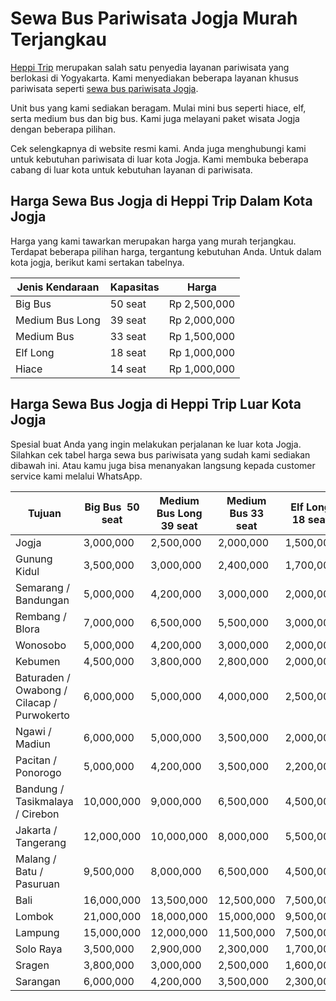 <h1>Sewa Bus Pariwisata Jogja Murah Terjangkau</h1>
<p><a href="https://heppitrip.com/">Heppi Trip</a> merupakan salah satu penyedia layanan pariwisata yang berlokasi di Yogyakarta. Kami menyediakan beberapa layanan khusus pariwisata seperti <a href="https://heppitrip.com/sewa-bus/jogja/">sewa bus pariwisata Jogja</a>.</p>
<p>Unit bus yang kami sediakan beragam. Mulai mini bus seperti hiace, elf, serta medium bus dan big bus. Kami juga melayani paket wisata Jogja dengan beberapa pilihan.</p>
<p>Cek selengkapnya di website resmi kami. Anda juga menghubungi kami untuk kebutuhan pariwisata di luar kota Jogja. Kami membuka beberapa cabang di luar kota untuk kebutuhan layanan di pariwisata.</p>
<h2>Harga Sewa Bus Jogja di Heppi Trip Dalam Kota Jogja</h2>
<p>Harga yang kami tawarkan merupakan harga yang murah terjangkau. Terdapat beberapa pilihan harga, tergantung kebutuhan Anda. Untuk dalam kota jogja, berikut kami sertakan tabelnya.</p>
<table><thead><tr><th>Jenis Kendaraan</th><th>Kapasitas</th><th>Harga</th></tr></thead><tbody><tr><td>Big Bus</td><td>50 seat</td><td>Rp 2,500,000</td></tr><tr><td>Medium Bus Long</td><td>39 seat</td><td>Rp 2,000,000</td></tr><tr><td>Medium Bus</td><td>33 seat</td><td>Rp 1,500,000</td></tr><tr><td>Elf Long</td><td>18 seat</td><td>Rp 1,000,000</td></tr><tr><td>Hiace</td><td>14 seat</td><td>Rp 1,000,000</td></tr></tbody></table>
<h2>Harga Sewa Bus Jogja di Heppi Trip Luar Kota Jogja</h2>
<p>Spesial buat Anda yang ingin melakukan perjalanan ke luar kota Jogja. Silahkan cek tabel harga sewa bus pariwisata yang sudah kami sediakan dibawah ini. Atau kamu juga bisa menanyakan langsung kepada customer service kami melalui WhatsApp.</p>
<table><thead><tr><th>Tujuan</th><th>Big Bus&nbsp; 50 seat</th><th>Medium Bus Long 39 seat</th><th>Medium Bus 33 seat</th><th>Elf Long 18 seat</th><th>Hiace 14 seat</th></tr></thead><tbody><tr><td>Jogja</td><td>3,000,000</td><td>2,500,000</td><td>2,000,000</td><td>1,500,000</td><td>1,400,000</td></tr><tr><td>Gunung Kidul</td><td>3,500,000</td><td>3,000,000</td><td>2,400,000</td><td>1,700,000</td><td>1,600,000</td></tr><tr><td>Semarang / Bandungan</td><td>5,000,000</td><td>4,200,000</td><td>3,000,000</td><td>2,000,000</td><td>2,000,000</td></tr><tr><td>Rembang / Blora</td><td>7,000,000</td><td>6,500,000</td><td>5,500,000</td><td>3,000,000</td><td>3,000,000</td></tr><tr><td>Wonosobo</td><td>5,000,000</td><td>4,200,000</td><td>3,000,000</td><td>2,000,000</td><td>2,000,000</td></tr><tr><td>Kebumen</td><td>4,500,000</td><td>3,800,000</td><td>2,800,000</td><td>2,000,000</td><td>2,000,000</td></tr><tr><td>Baturaden / Owabong / Cilacap / Purwokerto</td><td>6,000,000</td><td>5,000,000</td><td>4,000,000</td><td>2,500,000</td><td>2,500,000</td></tr><tr><td>Ngawi / Madiun</td><td>6,000,000</td><td>5,000,000</td><td>3,500,000</td><td>2,000,000</td><td>2,000,000</td></tr><tr><td>Pacitan / Ponorogo</td><td>5,000,000</td><td>4,200,000</td><td>3,500,000</td><td>2,200,000</td><td>2,200,000</td></tr><tr><td>Bandung / Tasikmalaya / Cirebon</td><td>10,000,000</td><td>9,000,000</td><td>6,500,000</td><td>4,500,000</td><td>4,500,000</td></tr><tr><td>Jakarta / Tangerang</td><td>12,000,000</td><td>10,000,000</td><td>8,000,000</td><td>5,500,000</td><td>5,500,000</td></tr><tr><td>Malang / Batu / Pasuruan</td><td>9,500,000</td><td>8,000,000</td><td>6,500,000</td><td>4,500,000</td><td>4,500,000</td></tr><tr><td>Bali</td><td>16,000,000</td><td>13,500,000</td><td>12,500,000</td><td>7,500,000</td><td>7,500,000</td></tr><tr><td>Lombok</td><td>21,000,000</td><td>18,000,000</td><td>15,000,000</td><td>9,500,000</td><td>9,500,000</td></tr><tr><td>Lampung</td><td>15,000,000</td><td>12,000,000</td><td>11,500,000</td><td>7,500,000</td><td>7,500,000</td></tr><tr><td>Solo Raya</td><td>3,500,000</td><td>2,900,000</td><td>2,300,000</td><td>1,700,000</td><td>1,900,000</td></tr><tr><td>Sragen</td><td>3,800,000</td><td>3,000,000</td><td>2,500,000</td><td>1,600,000</td><td>1,800,000</td></tr><tr><td>Sarangan</td><td>6,000,000</td><td>4,200,000</td><td>3,500,000</td><td>2,300,000</td><td>2,500,000</td></tr></tbody></table>
